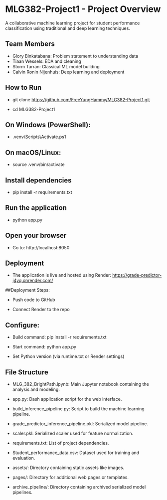 # MLG382-Project1 - Project Overview
A collaborative machine learning project for student performance classification using traditional and deep learning techniques.

## Team Members
- Glory Binkatabana: Problem statement to understanding data
- Tiaan Wessels: EDA and cleaning
- Storm Tarran: Classical ML model building
- Calvin Ronin Nijenhuis: Deep learning and deployment

## How to Run

- git clone https://github.com/FreeYungHammy/MLG382-Project1.git

- cd MLG382-Project1

## On Windows (PowerShell):

- .venv\Scripts\Activate.ps1

## On macOS/Linux:

- source .venv/bin/activate

## Install dependencies

- pip install -r requirements.txt

## Run the application

- python app.py

## Open your browser
- Go to: http://localhost:8050

## Deployment
- The application is live and hosted using Render: https://grade-predictor-j4yq.onrender.com/

##Deployment Steps:

- Push code to GitHub

- Connect Render to the repo

## Configure:

- Build command: pip install -r requirements.txt

- Start command: python app.py

- Set Python version (via runtime.txt or Render settings)

## File Structure
- MLG_382_BrightPath.ipynb: Main Jupyter notebook containing the analysis and modeling.

- app.py: Dash application script for the web interface.

- build_inference_pipeline.py: Script to build the machine learning pipeline.

- grade_predictor_inference_pipeline.pkl: Serialized model pipeline.

- scaler.pkl: Serialized scaler used for feature normalization.

- requirements.txt: List of project dependencies.

- Student_performance_data.csv: Dataset used for training and evaluation.

- assets/: Directory containing static assets like images.

- pages/: Directory for additional web pages or templates.​

- archive_pipeline/: Directory containing archived serialized model pipelines.
